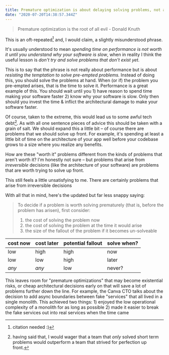 ```yaml
---
title: Premature optimization is about delaying solving problems, not about performance
date: "2020-07-20T14:38:57.344Z"
---
```


> Premature optimization is the root of all evil - Donald Knuth

This is an oft-repeated[^1] and, I would claim, a slightly misunderstood phrase.

It's usually understood to mean *spending time on performance is not worth it until you understand why your software is slow*, when in reality I think the useful lesson is *don't try and solve problems that don't exist yet.*

This is to say that the phrase is not really about performance but is about *resisting the temptation to solve pre-empted problems.* Instead of doing this, you should solve the problems at hand. When (or if) the problem you pre-empted arises, that is the time to solve it. Performance is a great example of this. You should wait until you 1) have reason to spend time making your software faster 2) know why your software is slow. Only then should you invest the time & inflict the architectural damage to make your software faster.

Of course, taken to the extreme, this would lead us to some awful tech debt[^2]. As with all one sentence pieces of advice this should be taken with a grain of salt. We should expand this a little bit – of course there are problems that we should solve up front. For example, it's spending at least a little bit of time on the architecture of your app well before your codebase grows to a size where you realize any benefits.

How are these "worth it" problems different from the kinds of problems that aren't worth it? I'm honestly not sure – but problems that arise from *irreversible* decisions (like the architecture of your software) are problems that are worth trying to solve up front.

This still feels a little unsatisfying to me. There are certainly problems that arise from irreversible decisions

With all that in mind, here's the updated but far less snappy saying:

> To decide if a problem is worth solving prematurely (that is, before the problem has arisen), first consider:
> 1) the cost of solving the problem now
> 2) the cost of solving the problem at the time it would arise 
> 3) the size of the fallout of the problem if it becomes un-solveable

| cost now  | cost later  | potential fallout  | solve when?     |
|-----------|-------------|--------------------|-------------|
| low       | high        | high               | now   |
| low       | low         | high               | later |
| *any*  | *any*    | low                | never?      |

This leaves room for "premature optimizations" that may become existential risks, or cheap architectural decisions early on that will save a lot of problems further down the line. For example, the Canva CTO talks about the decision to add async boundaries between fake "services" that all lived in a single monolith. This achieved two things: 1) enjoyed the low operational complexity of a monolith for as long as possible 2) made it easier to break the fake services out into real services when the time came

[^1]: citation needed :)

[^2]: having said that, I would wager that a team that *only* solved short term problems would outperform a team that strived for perfection up front.